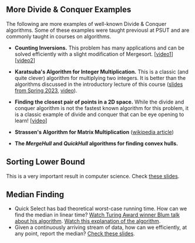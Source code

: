 ## More Divide & Conquer Examples
The following are more examples of well-known Divide & Conquer algorithms. Some of these examples were taught previousl at PSUT and are commonly taught in courses on algorithms.

- **Counting Inversions.**
This problem has many applications and can be solved efficiently with a slight modification of Mergesort. [[video1](https://www.youtube.com/watch?v=7_AJfusC6UQ&ab_channel=StanfordAlgorithms)][[video2](https://www.youtube.com/watch?v=PLkuid82dbc&ab_channel=FreeEngineeringLectures)]

- **Karatsuba's Algorithm for Integer Multiplication.**
This is a classic (and quite clever) algorithm for multiplying two integers. It is better than the algorithms discussed in the introductory lecture of this course ([slides from Spring 2023](https://drive.google.com/file/d/1dlXfadqUiaIL6k8WQFwVS8zwk6YBSt98/view?usp=drive_link), [video](https://www.youtube.com/watch?v=JCbZayFr9RE&list=PLXFMmlk03Dt7Q0xr1PIAriY5623cKiH7V&index=3&ab_channel=StanfordAlgorithms)).

- **Finding the closest pair of points in a 2D space.**
While the divide and conquer algorithm is not the fastest known algorithm for this problem, it is a classic example of divide and conquer that can be eye opening to learn! [[video](https://www.youtube.com/watch?v=6u_hWxbOc7E&ab_channel=LingQi)]

- **Strassen's Algorithm for Matrix Multiplication** ([wikipedia article](https://en.wikipedia.org/wiki/Strassen_algorithm))
- **The _MergeHull_ and _QuickHull_ algorithms for finding convex hulls.**

## Sorting Lower Bound

This is a very important result in computer science. Check [these slides](https://drive.google.com/file/d/1ihI42MveiRaLQ-NkrUSbpbMQ-u7yc4ay/view?usp=drive_link).

## Median Finding
* Quick Select has bad theoretical worst-case running time. How can we find the median in linear time? [Watch Turing Award winner Blum talk about his algorithm](https://www.youtube.com/watch?v=3NWz6PY-4-k&ab_channel=TuringAwardeeClips). [Watch this explanation of the algorithm](https://www.youtube.com/watch?v=n8cyxDtp9t4&ab_channel=EasyTheory).
* Given a continuously arriving stream of data, how can we efficiently, at any point, report the median? [Check these slides](https://drive.google.com/file/d/1I8vq5YKSKqk0QyhlMSgSFtVOvVV0FvV4).
